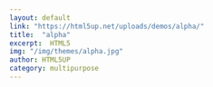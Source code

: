 ```yaml
---
layout: default
link: "https://html5up.net/uploads/demos/alpha/"
title:  "alpha"
excerpt:  HTML5
img: "/img/themes/alpha.jpg"
author: HTML5UP
category: multipurpose
---
```

